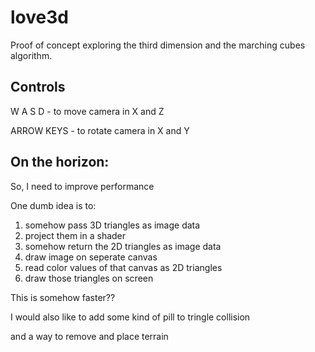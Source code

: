 # love3d
Proof of concept exploring the third dimension and the marching cubes algorithm. 

## Controls 

W A S D - to move camera in X and Z

ARROW KEYS - to rotate camera in X and Y

## On the horizon:
So, I need to improve performance

One dumb idea is to:

1) somehow pass 3D triangles as image data
2) project them in a shader
3) somehow return the 2D triangles as image data
4) draw image on seperate canvas
5) read color values of that canvas as 2D triangles
6) draw those triangles on screen

This is somehow faster??

I would also like to add some kind of pill to tringle collision

and a way to remove and place terrain